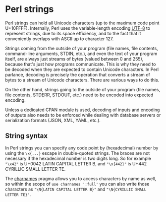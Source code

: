 # Perl strings

Perl strings can hold all Unicode characters (up to the maximum code
point U+10FFFF). Internally, Perl uses the variable-length
encoding [UTF-8](http://www.unicode.org/resources/utf8.html) to represent strings, due to its space efficiency,
and to the fact that it conveniently overlaps with ASCII up to character 127.

Strings coming from the outside of your program (file names, file
contents, command-line arguments, STDIN, etc.), and even the text of your
program itself, are always just streams of bytes (valued between 0 and
255), because that's just how programs communicate. This is why they
need to be decoded when they are expected to contain Unicode characters.
In Perl parlance, decoding is precisely the operation that converts a
stream of bytes to a stream of Unicode characters. There are various
ways to do this.

On the other hand, strings going to the outside of your program (file names,
file contents, STDERR, STDOUT, etc.) need to be encoded into expected encoding.

Unless a dedicated CPAN module is used, decoding of inputs and encoding of outputs
also needs to be enforced while dealing with database servers or serialization
formats (JSON, XML, YAML, etc.).

## String syntax

In Perl strings you can specify any code point by (hexadecimal) number by using
the `\x{...}` escape in double-quoted strings. The braces are not necessary if
the hexadecimal number is two digits long. So for example `"\x42"` is U+0042
LATIN CAPITAL LETTER B, and `"\x{442}"` is U+442 CYRILLIC SMALL LETTER TE.

The [charnames](https://metacpan.org/pod/charnames) pragma allows you to access
characters by name as well, so within the scope of `use charnames ':full'`
you can also write those characters as `"\N{LATIN CAPITAL LETTER B}"` and
`"\N{CYRILLIC SMALL LETTER TE}"`.
